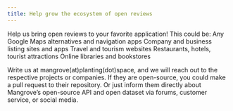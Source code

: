 ```yaml
---
title: Help grow the ecosystem of open reviews
---
```


Help us bring open reviews to your favorite application! This could be:
Any Google Maps alternatives and navigation apps
Company and business listing sites and apps
Travel and tourism websites
Restaurants, hotels, tourist attractions
Online libraries and bookstores

Write us at mangrove(at)planting(dot)space, and we will reach out to the respective projects or companies. If they are open-source, you could make a pull request to their repository. Or just inform them directly about Mangrove’s open-source API and open dataset via forums, customer service, or social media.

